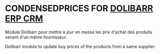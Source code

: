 # CONDENSEDPRICES FOR [DOLIBARR ERP CRM](https://www.dolibarr.org)

Module Dolibarr pour mettre à jour en masse les prix d'achat des produits venant d'un même fournisseur.

Dolibarr module to update buy prices of the products from a same supplier.

